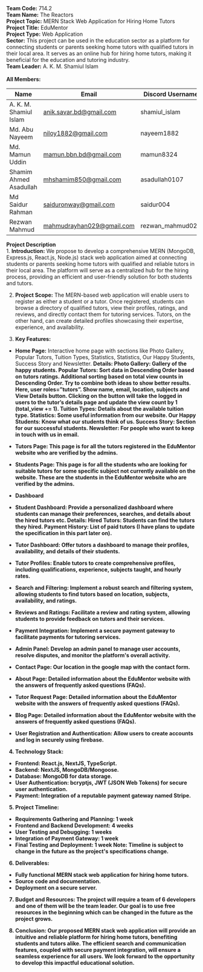 <div><strong>Team Code:</strong> 714.2</div>
<div><strong>Team Name:</strong> The Reactors</div>
<div><strong>Project Topic:</strong> MERN Stack Web Application for Hiring Home Tutors</div>
<div><strong>Project Title:</strong> EduMentor</div>
<div><strong>Project Type:</strong> Web Application</div>
<div><strong>Sector:</strong> This project can be used in the education sector as a platform for connecting students or parents seeking home tutors with qualified tutors in their local area. It serves as an online hub for hiring home tutors, making it beneficial for the education and tutoring industry.</div>
<div><strong>Team Leader:</strong> A. K. M. Shamiul Islam</div>

</br>
<div><strong>All Members:</strong></div>
<!-- <ol>
  <li>A. K. M. Shamiul Islam</li>
  <li>Md. Abu Nayeem</li>
  <li>Md. Mamun Uddin</li>
  <li>Shamim Ahmed Asadullah</li>
  <li>Md Saidur Rahman</li>
  <li>Rezwan Mahmud</li>
</ol> -->

| Name    | Email | Discord Username |
| -------- | ------- | ------- |
| A. K. M. Shamiul Islam  | anik.savar.bd@gmail.com | shamiul_islam |
| Md. Abu Nayeem  | niloy1882@gmail.com | nayeem1882 |
| Md. Mamun Uddin  | mamun.bbn.bd@gmail.com | mamun8324 |
| Shamim Ahmed Asadullah  | mhshamim850@gmail.com | asadullah0107 |
| Md Saidur Rahman  | saiduronway@gmail.com | saidur004 |
| Rezwan Mahmud  | mahmudrayhan029@gmail.com | rezwan_mahmud029 |

<div><strong>Project Description</strong></div>
1. <strong>Introduction:</strong>
We propose to develop a comprehensive MERN (MongoDB, Express.js, React.js, Node.js) stack web application aimed at connecting students or parents seeking home tutors with qualified and reliable tutors in their local area. The platform will serve as a centralized hub for the hiring process, providing an efficient and user-friendly solution for both students and tutors.

2. <strong>Project Scope:</strong>
The MERN-based web application will enable users to register as either a student or a tutor. Once registered, students can browse a directory of qualified tutors, view their profiles, ratings, and reviews, and directly contact them for tutoring services. Tutors, on the other hand, can create detailed profiles showcasing their expertise, experience, and availability.

3. <strong>Key Features:</strong>
- <strong>Home Page:</strong> Interactive home page with sections like Photo Gallery, Popular Tutors, Tuition Types, Statistics, Statistics, Our Happy Students, Success Story and Newsletter.
<strong>Details:
<strong>Photo Gallery:</strong> Gallery of the happy students.
<strong>Popular Tutors:</strong> Sort data in Descending Order based on tutors ratings. Additional sorting based on total view counts in Descending Order. Try to combine both ideas to show better results.
Here, user roles=”tutors”. Show name, email, location, subjects and View Details button.
Clicking on the button will take the logged in users to the tutor’s details page and update the view count by 1 (total_view += 1). 
<strong>Tuition Types:</strong> Details about the available tuition type.
<strong>Statistics:</strong> Some useful information from our website.
<strong>Our Happy Students:</strong> Know what our students think of us.
<strong>Success Story:</strong> Section for our successful students.
<strong>Newsletter:</strong> For people who want to keep in touch with us in email.
- <strong>Tutors Page:</strong> This page is for all the tutors registered in the EduMentor website who are verified by the admins.
- <strong>Students Page:</strong> This page is for all the students who are looking for suitable tutors for some specific subject not currently available on the website. These are the students in the EduMentor website who are verified by the admins.
- <strong>Dashboard
- <strong>Student Dashboard:</strong> Provide a personalized dashboard where students can manage their preferences, searches, and details about the hired tutors etc.
<strong>Details:</strong>
<strong>Hired Tutors:</strong> Students can find the tutors they hired.
<strong>Payment History:</strong> List of paid tutors (I have plans to update the specification in this part later on).

- <strong>Tutor Dashboard:</strong> Offer tutors a dashboard to manage their profiles, availability, and details of their students.
- <strong>Tutor Profiles:</strong> Enable tutors to create comprehensive profiles, including qualifications, experience, subjects taught, and hourly rates.
- <strong>Search and Filtering:</strong> Implement a robust search and filtering system, allowing students to find tutors based on location, subjects, availability, and ratings.
- <strong>Reviews and Ratings:</strong> Facilitate a review and rating system, allowing students to provide feedback on tutors and their services.
- <strong>Payment Integration:</strong> Implement a secure payment gateway to facilitate payments for tutoring services.
- <strong>Admin Panel:</strong> Develop an admin panel to manage user accounts, resolve disputes, and monitor the platform's overall activity.
- <strong>Contact Page:</strong> Our location in the google map with the contact form.
- <strong>About Page:</strong> Detailed information about the EduMentor website with the answers of frequently asked questions (FAQs).
- <strong>Tutor Request Page:</strong> Detailed information about the EduMentor website with the answers of frequently asked questions (FAQs).
- <strong>Blog Page:</strong> Detailed information about the EduMentor website with the answers of frequently asked questions (FAQs).
- <strong>User Registration and Authentication:</strong> Allow users to create accounts and log in securely using firebase.

4. <strong>Technology Stack:</strong>
- <strong>Frontend:</strong> React.js, NextJS, TypeScript.
- <strong>Backend:</strong> NextJS, MongoDB/Mongoose.
- <strong>Database:</strong> MongoDB for data storage.
- <strong>User Authentication:</strong> bcryptjs, JWT (JSON Web Tokens) for secure user authentication.
- <strong>Payment:</strong> Integration of a reputable payment gateway named Stripe.

5. <strong>Project Timeline:</strong>
- <strong>Requirements Gathering and Planning:</strong> 1 week
- <strong>Frontend and Backend Development:</strong> 4 weeks
- <strong>User Testing and Debugging:</strong> 1 weeks
- <strong>Integration of Payment Gateway:</strong> 1 week
- <strong>Final Testing and Deployment:</strong> 1 week
<strong>Note: Timeline is subject to change in the future as the project's specifications change.

6. <strong>Deliverables:</strong>
- Fully functional MERN stack web application for hiring home tutors.
- Source code and documentation.
- Deployment on a secure server.

7. <strong>Budget and Resources:</strong>
The project will require a team of 6 developers and one of them will be the team leader. Our goal is to use free resources in the beginning which can be changed in the future as the project grows.

8. <strong>Conclusion:</strong>
Our proposed MERN stack web application will provide an intuitive and reliable platform for hiring home tutors, benefiting students and tutors alike. The efficient search and communication features, coupled with secure payment integration, will ensure a seamless experience for all users. We look forward to the opportunity to develop this impactful educational solution.
